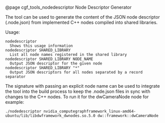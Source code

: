 <!-- Copyright (c) 2021-2022 NVIDIA CORPORATION.  All rights reserved. -->
<!-- markdownlint-disable MD041 -->

@page cgf_tools_nodedescriptor Node Descriptor Generator

The tool can be used to generate the content of the JSON node descriptor (.node.json) from implemented C++ nodes compiled into shared libraries.

Usage:

    nodedescriptor
      Shows this usage information
    nodedescriptor SHARED_LIBRARY
      List all node names registered in the shared library
    nodedescriptor SHARED_LIBRARY NODE_NAME
      Output JSON descriptor for the given node
    nodedescriptor SHARED_LIBRARY "*"
      Output JSON descriptors for all nodes separated by a record separator

The signature with passing an explicit node name can be used to integrate the tool into the build process to keep the .node.json files in sync with changes to the C++ nodes.
To run it for the dwCameraNode node for example:

`./nodedescriptor nvidia_computegraphframework_linux-amd64-ubuntu/lib/libdwframework_dwnodes.so.5.0 dw::framework::dwCameraNode`
